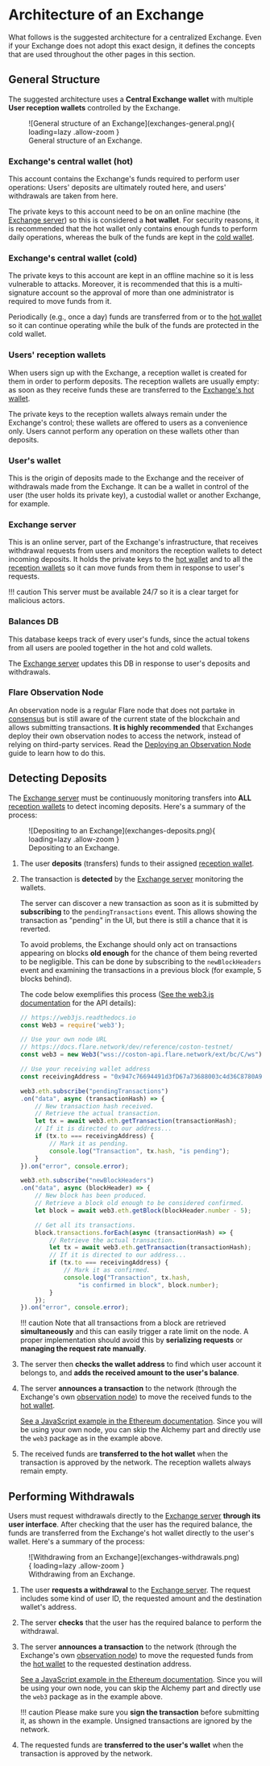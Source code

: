 # Architecture of an Exchange

What follows is the suggested architecture for a centralized Exchange. Even if your Exchange does not adopt this exact design, it defines the concepts that are used throughout the other pages in this section.

## General Structure

The suggested architecture uses a **Central Exchange wallet** with multiple **User reception wallets** controlled by the Exchange.

<figure markdown>
  ![General structure of an Exchange](exchanges-general.png){ loading=lazy .allow-zoom }
  <figcaption>General structure of an Exchange.</figcaption>
</figure>

### Exchange's central wallet (hot)

This account contains the Exchange's funds required to perform user operations: Users' deposits are ultimately routed here, and users' withdrawals are taken from here.

The private keys to this account need to be on an online machine (the [Exchange server](#exchange-server)) so this is considered a **hot wallet**. For security reasons, it is recommended that the hot wallet only contains enough funds to perform daily operations, whereas the bulk of the funds are kept in the [cold wallet](#exchanges-central-wallet-cold).

### Exchange's central wallet (cold)

The private keys to this account are kept in an offline machine so it is less vulnerable to attacks. Moreover, it is recommended that this is a multi-signature account so the approval of more than one administrator is required to move funds from it.

Periodically (e.g., once a day) funds are transferred from or to the [hot wallet](#exchanges-central-wallet-hot) so it can continue operating while the bulk of the funds are protected in the cold wallet.

### Users' reception wallets

When users sign up with the Exchange, a reception wallet is created for them in order to perform deposits. The reception wallets are usually empty: as soon as they receive funds these are transferred to the [Exchange's hot wallet](#exchanges-central-wallet-hot).

The private keys to the reception wallets always remain under the Exchange's control; these wallets are offered to users as a convenience only. Users cannot perform any operation on these wallets other than deposits.

### User's wallet

This is the origin of deposits made to the Exchange and the receiver of withdrawals made from the Exchange. It can be a wallet in control of the user (the user holds its private key), a custodial wallet or another Exchange, for example.

### Exchange server

This is an online server, part of the Exchange's infrastructure, that receives withdrawal requests from users and monitors the reception wallets to detect incoming deposits. It holds the private keys to the [hot wallet](#exchanges-central-wallet-hot) and to all the [reception wallets](#users-reception-wallets) so it can move funds from them in response to user's requests.

!!! caution
    This server must be available 24/7 so it is a clear target for malicious actors.

### Balances DB

This database keeps track of every user's funds, since the actual tokens from all users are pooled together in the hot and cold wallets.

The [Exchange server](#exchange-server) updates this DB in response to user's deposits and withdrawals.

### Flare Observation Node

An observation node is a regular Flare node that does not partake in [consensus](glossary.md#consensus) but is still aware of the current state of the blockchain and allows submitting transactions. **It is highly recommended** that Exchanges deploy their own observation nodes to access the network, instead of relying on third-party services. Read the [Deploying an Observation Node](../infra/observation/deploying.md) guide to learn how to do this.

## Detecting Deposits

The [Exchange server](#exchange-server) must be continuously monitoring transfers into **ALL** [reception wallets](#users-reception-wallets) to detect incoming deposits. Here's a summary of the process:

<figure markdown>
  ![Depositing to an Exchange](exchanges-deposits.png){ loading=lazy .allow-zoom }
  <figcaption>Depositing to an Exchange.</figcaption>
</figure>

1. The user **deposits** (transfers) funds to their assigned [reception wallet](#users-reception-wallets).

2. The transaction is **detected** by the [Exchange server](#exchange-server) monitoring the wallets.

    The server can discover a new transaction as soon as it is submitted by **subscribing** to the `pendingTransactions` event. This allows showing the transaction as "pending" in the UI, but there is still a chance that it is reverted.

    To avoid problems, the Exchange should only act on transactions appearing on blocks **old enough** for the chance of them being reverted to be negligible. This can be done by subscribing to the `newBlockHeaders` event and examining the transactions in a previous block (for example, 5 blocks behind).

    The code below exemplifies this process ([See the web3.js documentation](https://web3js.readthedocs.io) for the API details):

    ```  typescript
    // https://web3js.readthedocs.io
    const Web3 = require('web3');

    // Use your own node URL
    // https://docs.flare.network/dev/reference/coston-testnet/
    const web3 = new Web3("wss://coston-api.flare.network/ext/bc/C/ws");

    // Use your receiving wallet address
    const receivingAddress = "0x947c76694491d3fD67a73688003c4d36C8780A97";

    web3.eth.subscribe("pendingTransactions")
    .on("data", async (transactionHash) => {
        // New transaction hash received.
        // Retrieve the actual transaction.
        let tx = await web3.eth.getTransaction(transactionHash);
        // If it is directed to our address...
        if (tx.to === receivingAddress) {
            // Mark it as pending.
            console.log("Transaction", tx.hash, "is pending");
        }
    }).on("error", console.error);

    web3.eth.subscribe("newBlockHeaders")
    .on("data", async (blockHeader) => {
        // New block has been produced.
        // Retrieve a block old enough to be considered confirmed.
        let block = await web3.eth.getBlock(blockHeader.number - 5);

        // Get all its transactions.
        block.transactions.forEach(async (transactionHash) => {
            // Retrieve the actual transaction.
            let tx = await web3.eth.getTransaction(transactionHash);
            // If it is directed to our address...
            if (tx.to === receivingAddress) {
                // Mark it as confirmed.
                console.log("Transaction", tx.hash,
                    "is confirmed in block", block.number);
            }
        });
    }).on("error", console.error);
    ```

    !!! caution
        Note that all transactions from a block are retrieved **simultaneously** and this can easily trigger a rate limit on the node. A proper implementation should avoid this by **serializing requests** or **managing the request rate manually**.

3. The server then **checks the wallet address** to find which user account it belongs to, and **adds the received amount to the user's balance**.

4. The server **announces a transaction** to the network (through the Exchange's own [observation node](#flare-observation-node)) to move the received funds to the [hot wallet](#exchanges-central-wallet-hot).

    [See a JavaScript example in the Ethereum documentation](https://ethereum.org/en/developers/tutorials/sending-transactions-using-web3-and-alchemy/). Since you will be using your own node, you can skip the Alchemy part and directly use the `web3` package as in the example above.

5. The received funds are **transferred to the hot wallet** when the transaction is approved by the network. The reception wallets always remain empty.

## Performing Withdrawals

Users must request withdrawals directly to the [Exchange server](#exchange-server) **through its user interface**. After checking that the user has the required balance, the funds are transferred from the Exchange's hot wallet directly to the user's wallet. Here's a summary of the process:

<figure markdown>
  ![Withdrawing from an Exchange](exchanges-withdrawals.png){ loading=lazy .allow-zoom }
  <figcaption>Withdrawing from an Exchange.</figcaption>
</figure>

1. The user **requests a withdrawal** to the [Exchange server](#exchange-server). The request includes some kind of user ID, the requested amount and the destination wallet's address.

2. The server **checks** that the user has the required balance to perform the withdrawal.

3. The server **announces a transaction** to the network (through the Exchange's own [observation node](#flare-observation-node)) to move the requested funds from the [hot wallet](#exchanges-central-wallet-hot) to the requested destination address.

    [See a JavaScript example in the Ethereum documentation](https://ethereum.org/en/developers/tutorials/sending-transactions-using-web3-and-alchemy/). Since you will be using your own node, you can skip the Alchemy part and directly use the `web3` package as in the example above.

    !!! caution
        Please make sure you **sign the transaction** before submitting it, as shown in the example.
        Unsigned transactions are ignored by the network.

4. The requested funds are **transferred to the user's wallet** when the transaction is approved by the network.
